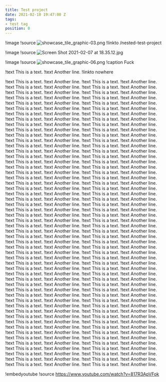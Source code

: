 ```yaml
---
title: Test project
date: 2021-02-10 19:47:00 Z
tags:
- test tag
position: 0
---
```


!image
!source ![showcase_tile_graphic-03.png](/uploads/showcase_tile_graphic-03.png)
!linkto /nested-test-project

!image
!source ![Screen Shot 2021-02-07 at 18.35.12.jpg](/uploads/Screen%20Shot%202021-02-07%20at%2018.35.12.jpg)

!image
!source ![showcase_tile_graphic-06.png](/uploads/showcase_tile_graphic-06.png)
!caption Fuck

!text This is a text.
!text Another line.
!linkto nowhere

!text This is a text.
!text Another line.
!text This is a text.
!text Another line.
!text This is a text.
!text Another line.
!text This is a text.
!text Another line.
!text This is a text.
!text Another line.
!text This is a text.
!text Another line.
!text This is a text.
!text Another line.
!text This is a text.
!text Another line.
!text This is a text.
!text Another line.
!text This is a text.
!text Another line.
!text This is a text.
!text Another line.
!text This is a text.
!text Another line.
!text This is a text.
!text Another line.
!text This is a text.
!text Another line.
!text This is a text.
!text Another line.
!text This is a text.
!text Another line.
!text This is a text.
!text Another line.
!text This is a text.
!text Another line.
!text This is a text.
!text Another line.
!text This is a text.
!text Another line.
!text This is a text.
!text Another line.
!text This is a text.
!text Another line.
!text This is a text.
!text Another line.
!text This is a text.
!text Another line.
!text This is a text.
!text Another line.
!text This is a text.
!text Another line.
!text This is a text.
!text Another line.
!text This is a text.
!text Another line.
!text This is a text.
!text Another line.
!text This is a text.
!text Another line.
!text This is a text.
!text Another line.
!text This is a text.
!text Another line.
!text This is a text.
!text Another line.
!text This is a text.
!text Another line.
!text This is a text.
!text Another line.
!text This is a text.
!text Another line.
!text This is a text.
!text Another line.
!text This is a text.
!text Another line.
!text This is a text.
!text Another line.
!text This is a text.
!text Another line.
!text This is a text.
!text Another line.
!text This is a text.
!text Another line.
!text This is a text.
!text Another line.
!text This is a text.
!text Another line.
!text This is a text.
!text Another line.
!text This is a text.
!text Another line.
!text This is a text.
!text Another line.
!text This is a text.
!text Another line.
!text This is a text.
!text Another line.
!text This is a text.
!text Another line.
!text This is a text.
!text Another line.
!text This is a text.
!text Another line.
!text This is a text.
!text Another line.
!text This is a text.
!text Another line.
!text This is a text.
!text Another line.
!text This is a text.
!text Another line.
!text This is a text.
!text Another line.
!text This is a text.
!text Another line.
!text This is a text.
!text Another line.
!text This is a text.
!text Another line.
!text This is a text.
!text Another line.
!text This is a text.
!text Another line.
!text This is a text.
!text Another line.
!text This is a text.
!text Another line.
!text This is a text.
!text Another line.
!text This is a text.
!text Another line.
!text This is a text.
!text Another line.
!text This is a text.
!text Another line.
!text This is a text.
!text Another line.
!text This is a text.
!text Another line.
!text This is a text.
!text Another line.
!text This is a text.
!text Another line.
!text This is a text.
!text Another line.
!text This is a text.
!text Another line.
!text This is a text.
!text Another line.
!text This is a text.
!text Another line.
!text This is a text.
!text Another line.
!text This is a text.
!text Another line.
!text This is a text.
!text Another line.
!text This is a text.
!text Another line.
!text This is a text.
!text Another line.
!text This is a text.
!text Another line.
!text This is a text.
!text Another line.
!text This is a text.
!text Another line.
!text This is a text.
!text Another line.
!text This is a text.
!text Another line.
!text This is a text.
!text Another line.
!text This is a text.
!text Another line.
!text This is a text.
!text Another line.
!text This is a text.
!text Another line.
!text This is a text.
!text Another line.
!text This is a text.
!text Another line.
!text This is a text.
!text Another line.
!text This is a text.
!text Another line.
!text This is a text.
!text Another line.
!text This is a text.
!text Another line.
!text This is a text.
!text Another line.
!text This is a text.
!text Another line.
!text This is a text.
!text Another line.
!text This is a text.
!text Another line.
!text This is a text.
!text Another line.
!text This is a text.
!text Another line.
!text This is a text.
!text Another line.
!text This is a text.
!text Another line.
!text This is a text.
!text Another line.
!text This is a text.
!text Another line.
!text This is a text.
!text Another line.
!text This is a text.
!text Another line.

!embedyoutube
!source https://www.youtube.com/watch?v=817R3ApVFok
